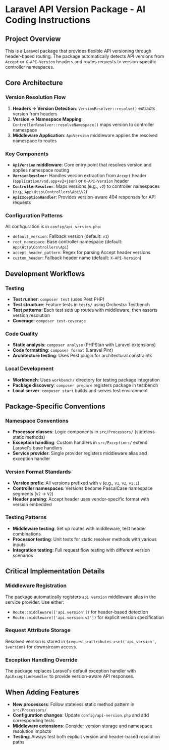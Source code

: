 # Laravel API Version Package - AI Coding Instructions

## Project Overview
This is a Laravel package that provides flexible API versioning through header-based routing. The package automatically detects API versions from `Accept` or `X-API-Version` headers and routes requests to version-specific controller namespaces.

## Core Architecture

### Version Resolution Flow
1. **Headers → Version Detection**: `VersionResolver::resolve()` extracts version from headers
2. **Version → Namespace Mapping**: `ControllerResolver::resolveNamespace()` maps version to controller namespace
3. **Middleware Application**: `ApiVersion` middleware applies the resolved namespace to routes

### Key Components
- **`ApiVersion` middleware**: Core entry point that resolves version and applies namespace routing
- **`VersionResolver`**: Handles version extraction from `Accept` header (`application/vnd.app+v2+json`) or `X-API-Version` header
- **`ControllerResolver`**: Maps versions (e.g., `v2`) to controller namespaces (e.g., `App\Http\Controllers\Api\V2`)
- **`ApiExceptionHandler`**: Provides version-aware 404 responses for API requests

### Configuration Patterns
All configuration is in `config/api-version.php`:
- `default_version`: Fallback version (default: `v1`)
- `root_namespace`: Base controller namespace (default: `App\Http\Controllers\Api`)
- `accept_header_pattern`: Regex for parsing Accept header versions
- `custom_header`: Fallback header name (default: `X-API-Version`)

## Development Workflows

### Testing
- **Test runner**: `composer test` (uses Pest PHP)
- **Test structure**: Feature tests in `tests/` using Orchestra Testbench
- **Test patterns**: Each test sets up routes with middleware, then asserts version resolution
- **Coverage**: `composer test-coverage`

### Code Quality
- **Static analysis**: `composer analyse` (PHPStan with Laravel extensions)
- **Code formatting**: `composer format` (Laravel Pint)
- **Architecture testing**: Uses Pest plugin for architectural constraints

### Local Development
- **Workbench**: Uses `workbench/` directory for testing package integration
- **Package discovery**: `composer prepare` registers package in testbench
- **Local server**: `composer start` builds and serves test environment

## Package-Specific Conventions

### Namespace Conventions
- **Processor classes**: Logic components in `src/Processors/` (stateless static methods)
- **Exception handling**: Custom handlers in `src/Exceptions/` extend Laravel's base handlers
- **Service provider**: Single provider registers middleware alias and exception handler

### Version Format Standards
- **Version prefix**: All versions prefixed with `v` (e.g., `v1`, `v2`, `v1.1`)
- **Controller namespaces**: Versions become PascalCase namespace segments (`v2` → `V2`)
- **Header parsing**: Accept header uses vendor-specific format with version embedded

### Testing Patterns
- **Middleware testing**: Set up routes with middleware, test header combinations
- **Processor testing**: Unit tests for static resolver methods with various inputs
- **Integration testing**: Full request flow testing with different version scenarios

## Critical Implementation Details

### Middleware Registration
The package automatically registers `api.version` middleware alias in the service provider. Use either:
- `Route::middleware(['api.version'])` for header-based detection
- `Route::middleware(['api.version:v2'])` for explicit version specification

### Request Attribute Storage
Resolved version is stored in `$request->attributes->set('api_version', $version)` for downstream access.

### Exception Handling Override
The package replaces Laravel's default exception handler with `ApiExceptionHandler` to provide version-aware API responses.

## When Adding Features
- **New processors**: Follow stateless static method pattern in `src/Processors/`
- **Configuration changes**: Update `config/api-version.php` and add corresponding tests
- **Middleware extensions**: Consider version storage and namespace resolution impacts
- **Testing**: Always test both explicit version and header-based resolution paths
